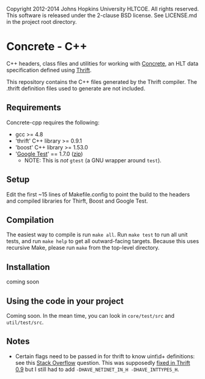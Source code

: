Copyright 2012-2014 Johns Hopkins University HLTCOE. All rights
reserved.  This software is released under the 2-clause BSD license.
See LICENSE.md in the project root directory.

Concrete - C++
=================

C++ headers, class files and utilities for working with [Concrete](https://github.com/hltcoe/concrete), an HLT data specification defined using [Thrift](http://thrift.apache.org).

This repository contains the C++ files generated by the Thrift compiler. 
The .thrift definition files used to generate are not included.

Requirements
------------

Concrete-cpp requires the following:

* gcc >= 4.8
* 'thrift' C++ library >= 0.9.1
* 'boost' C++ library >= 1.53.0
* '[Google Test](https://code.google.com/p/googletest/)' == 1.7.0 ([zip](https://googletest.googlecode.com/files/gtest-1.7.0.zip))
  - NOTE: This is _not_ `gtest` (a GNU wrapper around `test`).

Setup
-----
Edit the first ~15 lines of Makefile.config to point the build to the headers and compiled libraries for Thirft, Boost and Google Test.

Compilation
------------
The easiest way to compile is run `make all`. 
Run `make test` to run all unit tests, and run `make help` to get all outward-facing targets. 
Because this uses recursive Make, please run `make` from the top-level directory.

Installation
------------

coming soon

Using the code in your project
------------------------------

Coming soon. 
In the mean time, you can look in `core/test/src` and `util/test/src`.


## Notes

* Certain flags need to be passed in for thrift to know uint\d+ definitions: see this [Stack Overflow](http://stackoverflow.com/questions/12934961/compiling-c-thrift-code-to-interface-cassandra-results-in-following-errors-wh) question. This was supposedly [fixed in Thrift 0.9](https://issues.apache.org/jira/browse/THRIFT-1326) but I still had to add `-DHAVE_NETINET_IN_H -DHAVE_INTTYPES_H`.
